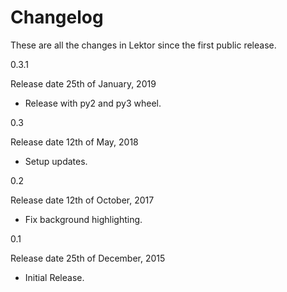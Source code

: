 Changelog
=========

These are all the changes in Lektor since the first public release.

0.3.1

Release date 25th of January, 2019

- Release with py2 and py3 wheel.

0.3

Release date 12th of May, 2018

- Setup updates.

0.2

Release date 12th of October, 2017

- Fix background highlighting.

0.1

Release date 25th of December, 2015

- Initial Release.

